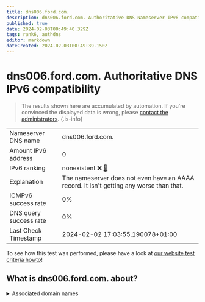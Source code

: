 ```yaml
---
title: dns006.ford.com.
description: dns006.ford.com. Authoritative DNS Nameserver IPv6 compatibility
published: true
date: 2024-02-03T00:49:40.329Z
tags: rank6, authdns
editor: markdown
dateCreated: 2024-02-03T00:49:39.150Z
---
```


# dns006.ford.com. Authoritative DNS IPv6 compatibility

> The results shown here are accumulated by automation. If you're convinced the displayed data is wrong, please [contact the administrators](/howto/chat). 
{.is-info}




|   |   |
| - | - |
| Nameserver DNS name | dns006.ford.com.
| Amount IPv6 address | 0
| IPv6 ranking | nonexistent :x: [🔗](/howto/ranking) |
| Explanation | The nameserver does not even have an AAAA record. It isn't getting any worse than that. |
| ICMPv6 success rate | 0%|
| DNS query success rate | 0% |
| Last Check Timestamp | 2024-02-02 17:03:55.190078+01:00 |

To see how this test was performed, please have a look at [our website test criteria howto](/howto/testcriteria/authdns)!


## What is dns006.ford.com. about?






<details>
<summary>Associated domain names</summary>

www.ford.com

</details>
